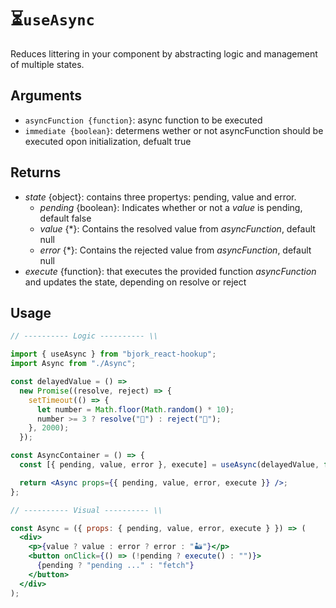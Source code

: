 # ⏳`useAsync`

Reduces littering in your component by abstracting logic and management of multiple states.

## Arguments

- `asyncFunction {function}`: async function to be executed
- `immediate {boolean}`: determens wether or not asyncFunction should be executed opon initialization, defualt true

## Returns

- _state_ {object}: contains three propertys: pending, value and error.
  - _pending_ {boolean}: Indicates whether or not a _value_ is pending, default false
  - _value_ {\*}: Contains the resolved value from _asyncFunction_, default null
  - _error_ {\*}: Contains the rejected value from _asyncFunction_, default null
- _execute_ {function}: that executes the provided function _asyncFunction_ and updates the state, depending on resolve or reject

## Usage

```jsx
// ---------- Logic ---------- \\

import { useAsync } from "bjork_react-hookup";
import Async from "./Async";

const delayedValue = () =>
  new Promise((resolve, reject) => {
    setTimeout(() => {
      let number = Math.floor(Math.random() * 10);
      number >= 3 ? resolve("🤯") : reject("🤬");
    }, 2000);
  });

const AsyncContainer = () => {
  const [{ pending, value, error }, execute] = useAsync(delayedValue, false);

  return <Async props={{ pending, value, error, execute }} />;
};

// ---------- Visual ---------- \\

const Async = ({ props: { pending, value, error, execute } }) => (
  <div>
    <p>{value ? value : error ? error : "🏜"}</p>
    <button onClick={() => (!pending ? execute() : "")}>
      {pending ? "pending ..." : "fetch"}
    </button>
  </div>
);
```
